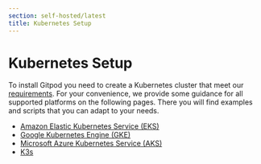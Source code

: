 ```yaml
---
section: self-hosted/latest
title: Kubernetes Setup
---
```


<script context="module">
  export const prerender = true;
</script>

# Kubernetes Setup

To install Gitpod you need to create a Kubernetes cluster that meet our [requirements](./requirements). For your convenience, we provide some guidance for all supported platforms on the following pages. There you will find examples and scripts that you can adapt to your needs.

- [Amazon Elastic Kubernetes Service (EKS)](./infrastructure/on-amazon-eks)
- [Google Kubernetes Engine (GKE)](./infrastructure/on-gke)
- [Microsoft Azure Kubernetes Service (AKS)](./infrastructure/on-microsoft-aks)
- [K3s](./infrastructure/on-k3s)
